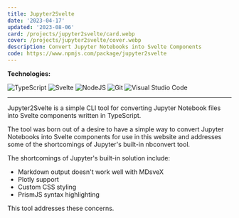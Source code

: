 ```yaml
---
title: Jupyter2Svelte
date: '2023-04-17'
updated: '2023-08-06'
card: /projects/jupyter2svelte/card.webp
cover: /projects/jupyter2svelte/cover.webp
description: Convert Jupyter Notebooks into Svelte Components
code: https://www.npmjs.com/package/jupyter2svelte
---
```


<script>
    import Anchor from '$lib/components/markdown/Anchor.svelte';
</script>

**Technologies:**

![TypeScript](https://img.shields.io/badge/typescript-%23007ACC.svg?style=for-the-badge&logo=typescript&logoColor=white)
![Svelte](https://img.shields.io/badge/svelte-%23f1413d.svg?style=for-the-badge&logo=svelte&logoColor=white)
![NodeJS](https://img.shields.io/badge/node.js-6DA55F?style=for-the-badge&logo=node.js&logoColor=white)
![Git](https://img.shields.io/badge/git-%23F05033.svg?style=for-the-badge&logo=git&logoColor=white)
![Visual Studio Code](https://img.shields.io/badge/Visual%20Studio%20Code-0078d7.svg?style=for-the-badge&logo=visual-studio-code&logoColor=white)

---

Jupyter2Svelte is a simple CLI tool for converting Jupyter Notebook files into
Svelte components written in TypeScript.

The tool was born out of a desire to have a simple way to convert Jupyter
Notebooks into Svelte components for use in this website and addresses some of
the shortcomings of Jupyter's built-in <Anchor href="https://github.com/jupyter/nbconvert">nbconvert</Anchor> tool.

The shortcomings of Jupyter's built-in solution include:

- Markdown output doesn't work well with <Anchor href="https://mdsvex.com/">MDsveX</Anchor>
- <Anchor href="https://plotly.com/python/">Plotly</Anchor> support
- Custom CSS styling
- <Anchor href="https://prismjs.com">PrismJS</Anchor> syntax highlighting

This tool addresses these concerns.
